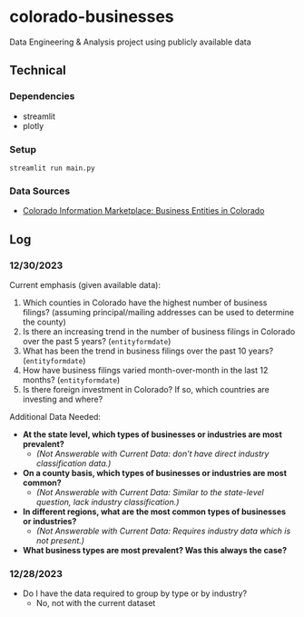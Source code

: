 # colorado-businesses
Data Engineering &amp; Analysis project using publicly available data

## Technical

### Dependencies
- streamlit
- plotly

### Setup
`streamlit run main.py`


### Data Sources
- [Colorado Information Marketplace: Business Entities in Colorado](https://data.colorado.gov/Business/Business-Entities-in-Colorado/4ykn-tg5h/about_data)





## Log

### 12/30/2023
Current emphasis (given available data):
1. Which counties in Colorado have the highest number of business filings?
    (assuming principal/mailing addresses can be used to determine the county)
2. Is there an increasing trend in the number of business filings in Colorado over the past 5 years?
(`entityformdate`)
3. What has been the trend in business filings over the past 10 years? (`entityformdate`)
4. How have business filings varied month-over-month in the last 12 months? (`entityformdate`)
5. Is there foreign investment in Colorado? If so, which countries are investing and where?

Additional Data Needed:
- **At the state level, which types of businesses or industries are most prevalent?**
  - *(Not Answerable with Current Data: don’t have direct industry classification data.)*
- **On a county basis, which types of businesses or industries are most common?**
  - *(Not Answerable with Current Data: Similar to the state-level question, lack industry classification.)*
- **In different regions, what are the most common types of businesses or industries?**
  - *(Not Answerable with Current Data: Requires industry data which is not present.)*
- **What business types are most prevalent? Was this always the case?**

### 12/28/2023
- Do I have the data required to group by type or by industry? 
    - No, not with the current dataset



